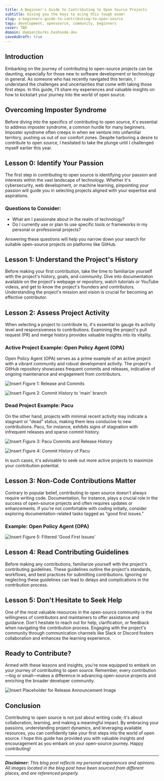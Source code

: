 ```yaml
---
title: A Beginner's Guide to Contributing to Open Source Projects
subtitle: Giving you the keys to acing this tough exam!
slug: a-beginners-guide-to-contributing-to-open-source
tags: development, opensource, community, beginners
cover: TBD
domain: damienjburks.hashnode.dev
saveAsDraft: true
---
```


## Introduction

Embarking on the journey of contributing to open-source projects can be daunting, especially for those new to software development or technology in general. As someone who has recently navigated this terrain, I understand the challenges and uncertainties that come with taking those first steps. In this guide, I'll share my experiences and valuable insights on how to kickstart your journey into the world of open source.

## Overcoming Imposter Syndrome

Before diving into the specifics of contributing to open source, it's essential to address imposter syndrome, a common hurdle for many beginners. Imposter syndrome often creeps in when we venture into unfamiliar territory, pushing us out of our comfort zones. Despite harboring a desire to contribute to open source, I hesitated to take the plunge until I challenged myself earlier this year.

## Lesson 0: Identify Your Passion

The first step in contributing to open source is identifying your passion and interests within the vast landscape of technology. Whether it's cybersecurity, web development, or machine learning, pinpointing your passion will guide you in selecting projects aligned with your expertise and aspirations.

### Questions to Consider:

- What am I passionate about in the realm of technology?
- Do I currently use or plan to use specific tools or frameworks in my personal or professional projects?

Answering these questions will help you narrow down your search for suitable open-source projects on platforms like GitHub.

## Lesson 1: Understand the Project's History

Before making your first contribution, take the time to familiarize yourself with the project's history, goals, and community. Dive into documentation available on the project's webpage or repository, watch tutorials or YouTube videos, and get to know the project's founders and contributors. Understanding the project's mission and vision is crucial for becoming an effective contributor.

## Lesson 2: Assess Project Activity

When selecting a project to contribute to, it's essential to gauge its activity level and responsiveness to contributions. Examining the project's pull request (PR) and merge history provides valuable insights into its vitality.

### Active Project Example: Open Policy Agent (OPA)

Open Policy Agent (OPA) serves as a prime example of an active project with a vibrant community and robust development activity. The project's GitHub repository showcases frequent commits and releases, indicative of ongoing maintenance and engagement from contributors.

![Insert Figure 1: Release and Commits]()

![Insert Figure 2: Commit History to 'main' branch]()

### Dead Project Example: Pacu

On the other hand, projects with minimal recent activity may indicate a stagnant or "dead" status, making them less conducive to new contributions. Pacu, for instance, exhibits signs of stagnation with infrequent releases and sparse commit history.

![Insert Figure 3: Pacu Commits and Release History]()

![Insert Figure 4: Commit History of Pacu]()

In such cases, it's advisable to seek out more active projects to maximize your contribution potential.

## Lesson 3: Non-Code Contributions Matter

Contrary to popular belief, contributing to open source doesn't always require writing code. Documentation, for instance, plays a crucial role in the success of open-source projects and often requires updates or enhancements. If you're not comfortable with coding initially, consider exploring documentation-related tasks tagged as "good first issues."

### Example: Open Policy Agent (OPA)

![Insert Figure 5: Filtered 'Good First Issues']()

## Lesson 4: Read Contributing Guidelines

Before making any contributions, familiarize yourself with the project's contributing guidelines. These guidelines outline the project's standards, workflows, and best practices for submitting contributions. Ignoring or neglecting these guidelines can lead to delays and complications in the contribution process.

## Lesson 5: Don't Hesitate to Seek Help

One of the most valuable resources in the open-source community is the willingness of contributors and maintainers to offer assistance and guidance. Don't hesitate to reach out for help, clarification, or feedback when navigating the contribution process. Engaging with the project's community through communication channels like Slack or Discord fosters collaboration and enhances the learning experience.

## Ready to Contribute?

Armed with these lessons and insights, you're now equipped to embark on your journey of contributing to open source. Remember, every contribution—big or small—makes a difference in advancing open-source projects and enriching the broader developer community.

![Insert Placeholder for Release Announcement Image]()

## Conclusion

Contributing to open source is not just about writing code; it's about collaboration, learning, and making a meaningful impact. By embracing your passions, understanding project dynamics, and leveraging available resources, you can confidently take your first steps into the world of open source. I hope this guide has provided you with valuable insights and encouragement as you embark on your open-source journey. Happy contributing!

---

***Disclaimer:** This blog post reflects my personal experiences and opinions. All images located in the blog post have been sourced from different places, and are referenced properly.*